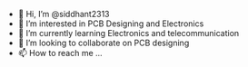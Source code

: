 - 👋 Hi, I’m @siddhant2313
- 👀 I’m interested in PCB Designing and Electronics
- 🌱 I’m currently learning Electronics and telecommunication
- 💞️ I’m looking to collaborate on PCB designing
- 📫 How to reach me ...

<!---
siddhant2313/siddhant2313 is a ✨ special ✨ repository because its `README.md` (this file) appears on your GitHub profile.
You can click the Preview link to take a look at your changes.
--->
